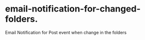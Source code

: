 # email-notification-for-changed-folders.
Email Notification for Post event when change in the folders